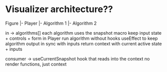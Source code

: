 # Visualizer architecture??

Figure
|- Player
|- Algorithm 1
|- Algorithm 2

in -> algorithms[]
each algorithm uses the snapshot macro
keep input state + controls + form in Player
run algorithm without hooks
useEffect to keep algorithm output in sync with inputs
return context with current active state + inputs

consumer ->
useCurrentSnapshot hook that reads into the context
no render functions, just context

